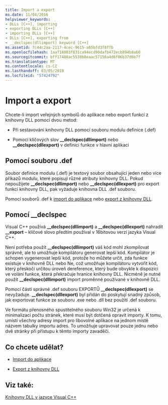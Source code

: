 ```yaml
---
title: Import a export
ms.date: 11/04/2016
helpviewer_keywords:
- DLLs [C++], importing
- exporting DLLs [C++]
- importing DLLs [C++]
- DLLs [C++], exporting from
- __declspec(dllimport) keyword [C++]
ms.assetid: 7c44c2aa-2117-4cec-9615-a65bfd3f8f7b
ms.openlocfilehash: 1aaf18003f831ca94ecd90dafb472ecb894b8a60
ms.sourcegitcommit: bff17488ac5538b8eaac57156a4d6f06b37d6b7f
ms.translationtype: MT
ms.contentlocale: cs-CZ
ms.lasthandoff: 03/05/2019
ms.locfileid: "57424792"
---
```

# <a name="importing-and-exporting"></a>Import a export

Chcete-li import veřejných symbolů do aplikace nebo export funkcí z knihovny DLL pomocí dvou metod:

- Při sestavování knihovny DLL pomocí souboru modulu definice (.def)

- Pomocí klíčových slov **__declspec(dllimport)** nebo **__declspec(dllexport)** v definici funkce v hlavní aplikaci

## <a name="using-a-def-file"></a>Pomocí souboru .def

Soubor definice modulu (.def) je textový soubor obsahující jeden nebo více příkazů modulu, které popisují různé atributy knihovny DLL. Pokud nepoužijete **__declspec(dllimport)** nebo **__declspec(dllexport)** pro export funkcí knihovny DLL, pak vyžaduje knihovna DLL .def souboru.

Pomocí souborů .def k [import do aplikace](../build/importing-using-def-files.md) nebo [export z knihovny DLL](../build/exporting-from-a-dll-using-def-files.md).

## <a name="using-declspec"></a>Pomocí __declspec

Visual C++ používá **__declspec(dllimport)** a **__declspec(dllexport)** nahradit **__export** – klíčové slovo předtím používal v 16bitovou verzí jazyka Visual C++.

Není potřeba použít **__declspec(dllimport)** váš kód mohl zkompilovat správně, ale to umožňuje kompilátoru generovat lepší kód. Kompilátor je schopen vygenerovat lepší kód, protože ho můžete určit, zda funkce existuje v knihovně DLL nebo Ne, což umožňuje kompilátoru vytvořit kód, který přeskočí určitou úroveň dereference, který bude obvykle k dispozici ve volání funkce, která překračuje hranice knihovny DLL. Nicméně je nutné použít **__declspec(dllimport)** import proměnné používané v knihovně DLL.

Pomocí části správné .def souboru EXPORTŮ **__declspec(dllexport)** se nevyžaduje. **__declspec(dllexport)** byl přidán do poskytují snadný způsob, jak exportovat funkce ze souboru .exe nebo .dll bez použití .def souboru.

Ve formátu přenosného spustitelného souboru Win32 je určená k minimalizaci počtu stránek, které musí být dotčená opravit importy. K tomu, umístí všechny adresy import pro libovolné aplikace na jednom místě názvem tabulky importu adres. To umožňuje upravovat pouze jednu nebo dvě stránky při přístupu k těmto importy zavaděči.

## <a name="what-do-you-want-to-do"></a>Co chcete udělat?

- [Import do aplikace](../build/importing-into-an-application-using-declspec-dllimport.md)

- [Export z knihovny DLL](../build/exporting-from-a-dll.md)

## <a name="see-also"></a>Viz také:

[Knihovny DLL v jazyce Visual C++](../build/dlls-in-visual-cpp.md)
